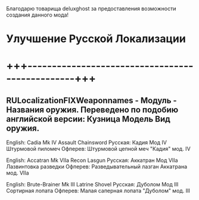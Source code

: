 Благодарю товарища deluxghost за предоставления возможности создания данного мода!

# Улучшение Русской Локализации
# +++------------------------------------------------+++

## RULocalizationFIXWeaponnames - Модуль - Названия оружия. Переведено по подобию английской версии: Кузница Модель Вид оружия.
English: Cadia Mk IV Assault Chainsword
Русская: Кадия Мод IV Штурмовой пиломеч
Офперев: Штурмовой цепной меч "Кадия" мод. IV

English: Accatran Mk VIIa Recon Lasgun
Русская: Аккатран Мод VIIa Лазвинтовка разведки
Офперев: Разведывательный лазган Аккатрана мод. VIIa

English: Brute-Brainer Mk III Latrine Shovel
Русская: Дуболом Мод III Сортирная лопата
Офперев: Малая саперная лопата "Дуболом" мод. III
